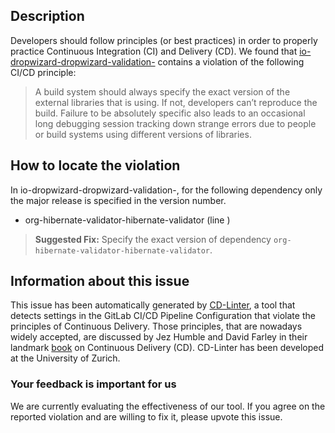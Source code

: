 
## Description
Developers should follow principles (or best practices) in order to properly practice Continuous Integration (CI) and Delivery (CD).
We found that [io-dropwizard-dropwizard-validation-](https://gitlab.com/dropwizard/dropwizard/blob/master/.gitlab-ci.yml) contains a violation of the following CI/CD principle:

> A build system should always specify the exact version of the external libraries that is using.
If not, developers can’t reproduce the build. Failure to be absolutely specific also leads to an occasional long debugging session tracking down strange errors due to people or build systems using different versions of libraries.

## How to locate the violation

In io-dropwizard-dropwizard-validation-, for the following dependency only the major release is specified in the version number.

* org-hibernate-validator-hibernate-validator (line )

> **Suggested Fix:** Specify the exact version of dependency `org-hibernate-validator-hibernate-validator`.

## Information about this issue

This issue has been automatically generated by [CD-Linter](https://gitlab.com/Jancso/configuration-analytics), a tool that detects settings in the GitLab CI/CD Pipeline Configuration that violate the principles of Continuous Delivery. Those principles, that are nowadays widely accepted, are discussed by Jez Humble and David Farley in their landmark [book](https://www.oreilly.com/library/view/continuous-delivery-reliable/9780321670250/) on Continuous Delivery (CD). CD-Linter has been developed at the University of Zurich.

### Your feedback is important for us
We are currently evaluating the effectiveness of our tool. If you agree on the reported violation and are willing to fix it, please upvote this issue.
